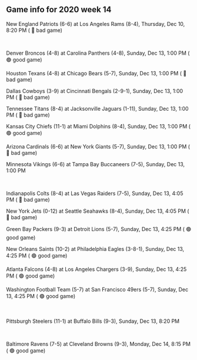 ## Game info for 2020 week 14
New England Patriots (6-6) at Los Angeles Rams (8-4), Thursday, Dec 10, 8:20 PM (	:red_circle: bad game)


<br/>

Denver Broncos (4-8) at Carolina Panthers (4-8), Sunday, Dec 13, 1:00 PM (	:green_circle: good game)

Houston Texans (4-8) at Chicago Bears (5-7), Sunday, Dec 13, 1:00 PM (	:red_circle: bad game)

Dallas Cowboys (3-9) at Cincinnati Bengals (2-9-1), Sunday, Dec 13, 1:00 PM (	:red_circle: bad game)

Tennessee Titans (8-4) at Jacksonville Jaguars (1-11), Sunday, Dec 13, 1:00 PM (	:red_circle: bad game)

Kansas City Chiefs (11-1) at Miami Dolphins (8-4), Sunday, Dec 13, 1:00 PM (	:green_circle: good game)

Arizona Cardinals (6-6) at New York Giants (5-7), Sunday, Dec 13, 1:00 PM (	:red_circle: bad game)

Minnesota Vikings (6-6) at Tampa Bay Buccaneers (7-5), Sunday, Dec 13, 1:00 PM


<br/>

Indianapolis Colts (8-4) at Las Vegas Raiders (7-5), Sunday, Dec 13, 4:05 PM (	:red_circle: bad game)

New York Jets (0-12) at Seattle Seahawks (8-4), Sunday, Dec 13, 4:05 PM (	:red_circle: bad game)

Green Bay Packers (9-3) at Detroit Lions (5-7), Sunday, Dec 13, 4:25 PM (	:green_circle: good game)

New Orleans Saints (10-2) at Philadelphia Eagles (3-8-1), Sunday, Dec 13, 4:25 PM (	:green_circle: good game)

Atlanta Falcons (4-8) at Los Angeles Chargers (3-9), Sunday, Dec 13, 4:25 PM (	:green_circle: good game)

Washington Football Team (5-7) at San Francisco 49ers (5-7), Sunday, Dec 13, 4:25 PM (	:green_circle: good game)


<br/>

Pittsburgh Steelers (11-1) at Buffalo Bills (9-3), Sunday, Dec 13, 8:20 PM


<br/>

Baltimore Ravens (7-5) at Cleveland Browns (9-3), Monday, Dec 14, 8:15 PM (	:green_circle: good game)

